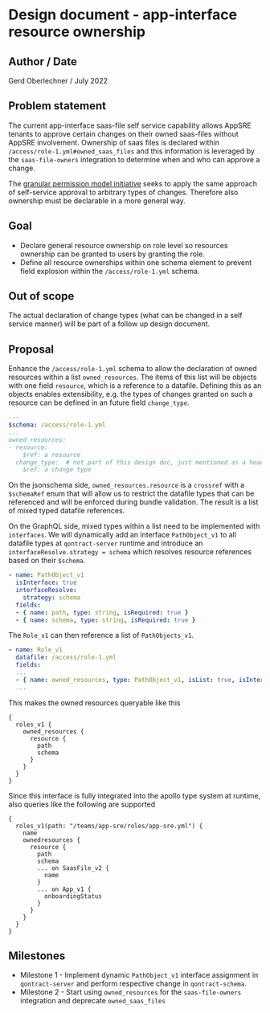 # Design document - app-interface resource ownership

## Author / Date

Gerd Oberlechner / July 2022

## Problem statement

The current app-interface saas-file self service capability allows AppSRE tenants to approve certain changes on their owned saas-files without AppSRE involvement. Ownership of saas files is declared within `/access/role-1.yml#owned_saas_files` and this information is leveraged by the `saas-file-owners` integration to determine when and who can approve a change.

The [granular permission model initiative](../initiatives/fine-grained-permission-model.md) seeks to apply the same approach of self-service approval to arbitrary types of changes. Therefore also ownership must be declarable in a more general way.

## Goal

* Declare general resource ownership on role level so resources ownership can be granted to users by granting the role.
* Define all resource ownerships within one schema element to prevent field explosion within the `/access/role-1.yml` schema.

## Out of scope

The actual declaration of change types (what can be changed in a self service manner) will be part of a follow up design document.

## Proposal

Enhance the `/access/role-1.yml` schema to allow the declaration of owned resources within a list `owned_resources`. The items of this list will be objects with one field `resource`, which is a reference to a datafile. Defining this as an objects enables extensibility, e.g. the types of changes granted on such a resource can be defined in an future field `change_type`.

```yaml
---
$schema: /access/role-1.yml
...
owned_resources:
- resource:
    $ref: a resource
  change_type:  # not part of this design doc, just mentioned as a heads up
    $ref: a change type
```

On the jsonschema side, `owned_resources.resource` is a `crossref` with a `$schemaRef` enum that will allow us to restrict the datafile types that can be referenced and will be enforced during bundle validation. The result is a list of mixed typed datafile references.

On the GraphQL side, mixed types within a list need to be implemented with `interfaces`. We will dynamically add an interface `PathObject_v1` to all datafile types at `qontract-server` runtime and introduce an `interfaceResolve.strategy = schema` which resolves resource references based on their `$schema`.

```yaml
- name: PathObject_v1
  isInterface: true
  interfaceResolve:
    strategy: schema
  fields:
  - { name: path, type: string, isRequired: true }
  - { name: schema, type: string, isRequired: true }
```

The `Role_v1` can then reference a list of `PathObjects_v1`.

```yaml
- name: Role_v1
  datafile: /access/role-1.yml
  fields:
  ...
  - { name: owned_resources, type: PathObject_v1, isList: true, isInterface: true }
  ...
```

This makes the owned resources queryable like this

```
{
  roles_v1 {
    owned_resources {
      resource {
        path
        schema
      }
    }
  }
}
```

Since this interface is fully integrated into the apollo type system at runtime, also queries like the following are supported

```
{
  roles_v1(path: "/teams/app-sre/roles/app-sre.yml") {
    name
    ownedresources {
      resource {
        path
        schema
        ... on SaasFile_v2 {
          name
        }
        ... on App_v1 {
          onboardingStatus
        }
      }
    }
  }
}
```

## Milestones

* Milestone 1 - Implement dynamic `PathObject_v1` interface assignment in `qontract-server` and perform respective change in `qontract-schema`.
* Milestone 2 - Start using `owned_resources` for the `saas-file-owners` integration and deprecate `owned_saas_files`
